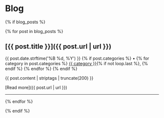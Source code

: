 # Blog

<!-- This page lists all blog posts in chronological order -->

{% if blog_posts %}

{% for post in blog_posts %}

## [{{ post.title }}]({{ post.url | url }})

<p>{{ post.date.strftime('%B %d, %Y') }}
   {% if post.categories %}
   • {% for category in post.categories %}
   <a href="{{ (category.url | url) }}">{{ category }}</a>{% if not loop.last %}, {% endif %}
   {% endfor %}
   {% endif %}
</p>

{{ post.content | striptags | truncate(200) }}

[Read more]({{ post.url | url }})

---

{% endfor %}

{% endif %}
